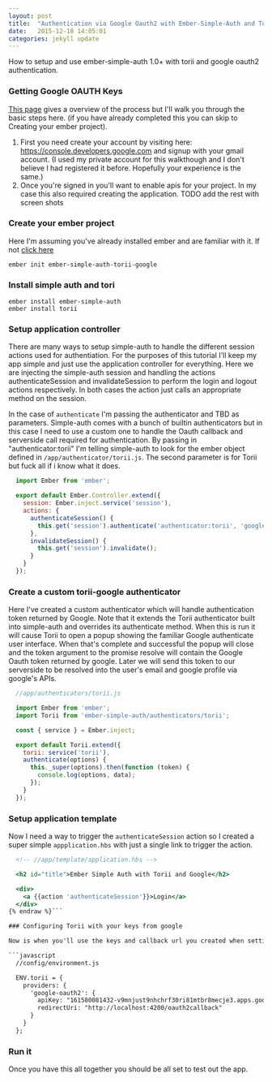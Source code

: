 ```yaml
---
layout: post
title:  "Authentication via Google Oauth2 with Ember-Simple-Auth and Torii"
date:   2015-12-18 14:05:01
categories: jekyll update
---
```


How to setup and use ember-simple-auth 1.0+ with torii and google oauth2 authentication. 

###  Getting Google OAUTH Keys
 
 [This page](https://developers.google.com/identity/protocols/OAuth2) gives a overview of the process but I'll walk you through the basic steps here. (if you have already completed this you can skip to Creating your ember project).
 
1. First you need create your account by visiting here: https://console.developers.google.com and signup with your gmail account. (I used my private account for this walkthough and I don't believe I had registered it before. Hopefully your experience is the same.)
2. Once you're signed in you'll want to enable apis for your project. In my case this also required creating the application.
TODO add the rest with screen shots

### Create your ember project

Here I'm assuming you've already installed ember and are familiar with it. If not [click here](http://lmgtfy.com/?q=installing+ember)

```
ember init ember-simple-auth-torii-google
```

### Install simple auth and tori

```
ember install ember-simple-auth
ember install torii
```

###   Setup application controller

There are many ways to setup simple-auth to handle the different session actions used for authentiation. For the purposes of this tutorial I'll keep my app simple and just use the application controller for everything. Here we are injecting the simple-auth session and handling the actions authenticateSession and invalidateSession to perform the login and logout actions respectively. In both cases the action just calls an appropriate method on the session. 

In the case of ```authenticate``` I'm passing the authenticator and TBD as parameters. Simple-auth comes with a bunch of builtin authenticators but in this case I need to use a custom one to handle the Oauth callback and serverside call required for authentication. By passing in "authenticator:torii" I'm telling simple-auth to look for the ember object defined in ```/app/authenticator/torii.js```. The second parameter is for Torii but fuck all if i know what it does. 

```javascript
  import Ember from 'ember';

  export default Ember.Controller.extend({
    session: Ember.inject.service('session'),
    actions: {
      authenticateSession() {
        this.get('session').authenticate('authenticator:torii', 'google-oauth2');
      },
      invalidateSession() {
        this.get('session').invalidate();
      }
    }
  });
```

### Create a custom torii-google authenticator
Here I've created a custom authenticator which will handle authentication token returned by Google. Note that it extends the Torii authenticator built into simple-auth and overrides its authenticate method. When this is run it will cause Torii to open a popup showing the familiar Google authenticate user interface. When that's complete and successful the popup will close and the token argument to the promise resolve will contain the Google Oauth token returned by google. Later we will send this token to our serverside to be resolved into the user's email and google profile via google's APIs. 

```javascript
  //app/authenticators/torii.js

  import Ember from 'ember';
  import Torii from 'ember-simple-auth/authenticators/torii';

  const { service } = Ember.inject;

  export default Torii.extend({
    torii: service('torii'),
    authenticate(options) {
      this._super(options).then(function (token) {
        console.log(options, data);
      });
    }
  });
```

### Setup application template

Now I need a way to trigger the ```authenticateSession``` action so I created a super simple ```appplication.hbs``` with just a single link to trigger the action.

```handlebars {% raw %}
  <!-- //app/template/application.hbs -->

  <h2 id="title">Ember Simple Auth with Torii and Google</h2>

  <div>
    <a {{action 'authenticateSession'}}>Login</a>
  </div>
{% endraw %}```

### Configuring Torii with your keys from google

Now is when you'll use the keys and callback url you created when setting up your google app and api client. You'll want to add the following hash to the ```//config/environment.js```. With these settings Torii will know what key to pass to Google when it visits the Google oauth2 authentication page (check name) and where to redirect to after the user has authenticated. 

```javascript
  //config/environment.js

  ENV.torii = {
    providers: {
      'google-oauth2': {
        apiKey: "161580081432-v9mnjust9nhchrf30ri81mtbr8mecje3.apps.googleusercontent.com",
        redirectUri: "http://localhost:4200/oauth2callback"
      }
    }
  };
```

### Run it

Once you have this all together you should be all set to test out the app.


